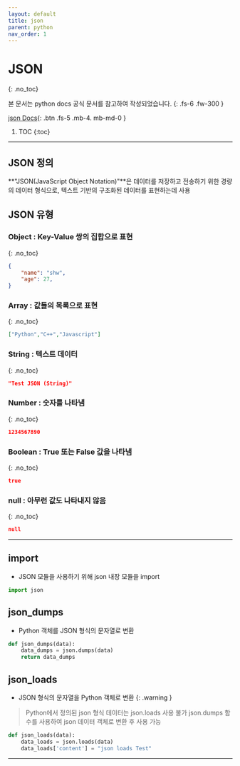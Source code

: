 ```yaml
---
layout: default
title: json
parent: python
nav_order: 1
---
```


# JSON
{: .no_toc}

본 문서는 python docs 공식 문서를 참고하여 작성되었습니다.
{: .fs-6 .fw-300 }

[json Docs][python json docs]{: .btn .fs-5 .mb-4. mb-md-0 }

1. TOC
{:toc}
---

## JSON 정의
**"JSON(JavaScript Object Notation)"**은 데이터를 저장하고 전송하기 위한 경량의 데이터 형식으로, 텍스트 기반의 구조화된 데이터를 표현하는데 사용

## JSON 유형
### Object : Key-Value 쌍의 집합으로 표현
{: .no_toc}
```json
{
    "name": "shw",
    "age": 27,
}
```

### Array : 값들의 목록으로 표현
{: .no_toc}
```json
["Python","C++","Javascript"]
```


### String : 텍스트 데이터 
{: .no_toc}
```json
"Test JSON (String)"
```   


### Number : 숫자를 나타냄
{: .no_toc}
```json
1234567890
```


### Boolean : True 또는 False 값을 나타냄
{: .no_toc}
```json
true
```


### null : 아무런 값도 나타내지 않음
{: .no_toc}
```json
null
```


---

## import
- JSON 모듈을 사용하기 위해 json 내장 모듈을 import
```py
import json
```

## json_dumps
- Python 객체를 JSON 형식의 문자열로 변환
```py
def json_dumps(data):
    data_dumps = json.dumps(data)
    return data_dumps
```

## json_loads
- JSON 형식의 문자열을 Python 객체로 변환
{: .warning }
> Python에서 정의된 json 형식 데이터는 json.loads 사용 불가
> json.dumps 함수를 사용하여 json 데이터 객체로 변환 후 사용 가능
```py
def json_loads(data):
    data_loads = json.loads(data)
    data_loads['content'] = "json loads Test"
```





---

[python json docs]: https://docs.python.org/ko/3/library/json.html